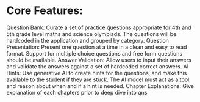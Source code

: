# Core Features:

Question Bank: Curate a set of practice questions appropriate for 4th and 5th grade level maths and science olympiads. The questions will be hardcoded in the application and grouped by category.
Question Presentation: Present one question at a time in a clean and easy to read format. Support for multiple choice questions and free form questions should be available.
Answer Validation: Allow users to input their answers and validate the answers against a set of hardcoded correct answers.
AI Hints: Use generative AI to create hints for the questions, and make this available to the student if they are stuck. The AI model must act as a tool, and reason about when and if a hint is needed.
Chapter Explanations: Give explanation of each chapters prior to deep dive into qns
